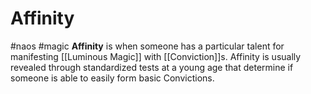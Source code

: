 # Affinity
#naos #magic
**Affinity** is when someone has a particular talent for manifesting [[Luminous Magic]] with [[Conviction]]s. Affinity is usually revealed through standardized tests at a young age that determine if someone is able to easily form basic Convictions.